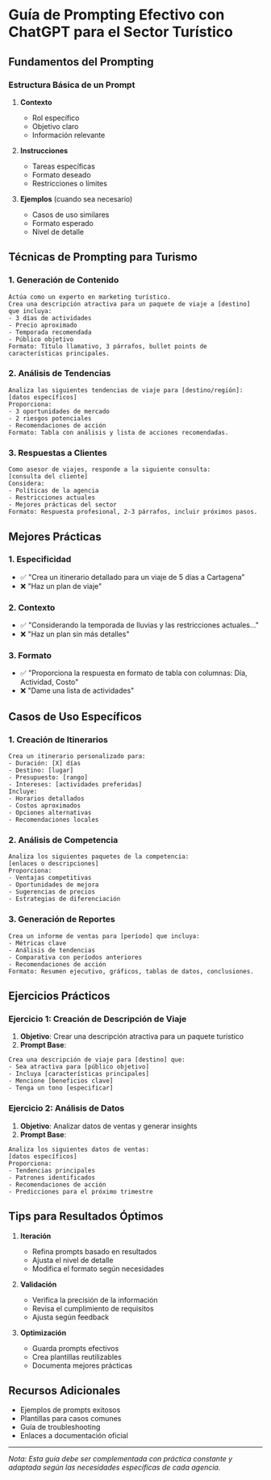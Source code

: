 # Guía de Prompting Efectivo con ChatGPT para el Sector Turístico

## Fundamentos del Prompting

### Estructura Básica de un Prompt
1. **Contexto**
   - Rol específico
   - Objetivo claro
   - Información relevante

2. **Instrucciones**
   - Tareas específicas
   - Formato deseado
   - Restricciones o límites

3. **Ejemplos** (cuando sea necesario)
   - Casos de uso similares
   - Formato esperado
   - Nivel de detalle

## Técnicas de Prompting para Turismo

### 1. Generación de Contenido
```prompt
Actúa como un experto en marketing turístico. 
Crea una descripción atractiva para un paquete de viaje a [destino] que incluya:
- 3 días de actividades
- Precio aproximado
- Temporada recomendada
- Público objetivo
Formato: Título llamativo, 3 párrafos, bullet points de características principales.
```

### 2. Análisis de Tendencias
```prompt
Analiza las siguientes tendencias de viaje para [destino/región]:
[datos específicos]
Proporciona:
- 3 oportunidades de mercado
- 2 riesgos potenciales
- Recomendaciones de acción
Formato: Tabla con análisis y lista de acciones recomendadas.
```

### 3. Respuestas a Clientes
```prompt
Como asesor de viajes, responde a la siguiente consulta:
[consulta del cliente]
Considera:
- Políticas de la agencia
- Restricciones actuales
- Mejores prácticas del sector
Formato: Respuesta profesional, 2-3 párrafos, incluir próximos pasos.
```

## Mejores Prácticas

### 1. Especificidad
- ✅ "Crea un itinerario detallado para un viaje de 5 días a Cartagena"
- ❌ "Haz un plan de viaje"

### 2. Contexto
- ✅ "Considerando la temporada de lluvias y las restricciones actuales..."
- ❌ "Haz un plan sin más detalles"

### 3. Formato
- ✅ "Proporciona la respuesta en formato de tabla con columnas: Día, Actividad, Costo"
- ❌ "Dame una lista de actividades"

## Casos de Uso Específicos

### 1. Creación de Itinerarios
```prompt
Crea un itinerario personalizado para:
- Duración: [X] días
- Destino: [lugar]
- Presupuesto: [rango]
- Intereses: [actividades preferidas]
Incluye:
- Horarios detallados
- Costos aproximados
- Opciones alternativas
- Recomendaciones locales
```

### 2. Análisis de Competencia
```prompt
Analiza los siguientes paquetes de la competencia:
[enlaces o descripciones]
Proporciona:
- Ventajas competitivas
- Oportunidades de mejora
- Sugerencias de precios
- Estrategias de diferenciación
```

### 3. Generación de Reportes
```prompt
Crea un informe de ventas para [período] que incluya:
- Métricas clave
- Análisis de tendencias
- Comparativa con períodos anteriores
- Recomendaciones de acción
Formato: Resumen ejecutivo, gráficos, tablas de datos, conclusiones.
```

## Ejercicios Prácticos

### Ejercicio 1: Creación de Descripción de Viaje
1. **Objetivo**: Crear una descripción atractiva para un paquete turístico
2. **Prompt Base**:
```prompt
Crea una descripción de viaje para [destino] que:
- Sea atractiva para [público objetivo]
- Incluya [características principales]
- Mencione [beneficios clave]
- Tenga un tono [especificar]
```

### Ejercicio 2: Análisis de Datos
1. **Objetivo**: Analizar datos de ventas y generar insights
2. **Prompt Base**:
```prompt
Analiza los siguientes datos de ventas:
[datos específicos]
Proporciona:
- Tendencias principales
- Patrones identificados
- Recomendaciones de acción
- Predicciones para el próximo trimestre
```

## Tips para Resultados Óptimos

1. **Iteración**
   - Refina prompts basado en resultados
   - Ajusta el nivel de detalle
   - Modifica el formato según necesidades

2. **Validación**
   - Verifica la precisión de la información
   - Revisa el cumplimiento de requisitos
   - Ajusta según feedback

3. **Optimización**
   - Guarda prompts efectivos
   - Crea plantillas reutilizables
   - Documenta mejores prácticas

## Recursos Adicionales
- Ejemplos de prompts exitosos
- Plantillas para casos comunes
- Guía de troubleshooting
- Enlaces a documentación oficial

---
*Nota: Esta guía debe ser complementada con práctica constante y adaptada según las necesidades específicas de cada agencia.*
